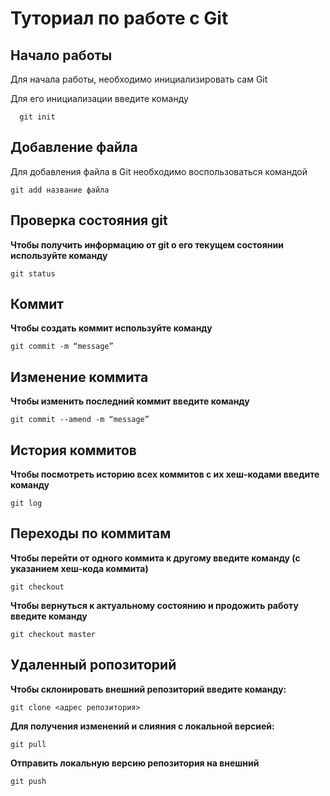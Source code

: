 # Туториал по работе с Git

## Начало работы

Для начала работы, необходимо инициализировать сам Git

Для его инициализации введите команду 

```
  git init
```

## Добавление файла

Для добавления файла в Git необходимо воспользоваться командой 

```
git add название файла
```

## Проверка состояния git
**Чтобы получить информацию от git о его текущем состоянии используйте команду**
```
git status
```

## Коммит
**Чтобы создать коммит используйте команду**
```
git commit -m “message”
```

## Изменение коммита
**Чтобы изменить последний коммит введите команду**
```
git commit --amend -m “message”
```

## История коммитов
**Чтобы посмотреть историю всех коммитов с их хеш-кодами введите команду**
```
git log
```

## Переходы по коммитам
**Чтобы перейти от одного коммита к другому введите команду (с указанием хеш-кода коммита)**
```
git checkout
```
**Чтобы вернуться к актуальному состоянию и продожить работу введите команду**
```
git checkout master
```

## Удаленный ропозиторий
**Чтобы склонировать внешний репозиторий введите команду:**
```
git clone <адрес репозитория>
```

**Для получения изменений и слияния с локальной версией:**
```
git pull
```

**Отправить локальную версию репозитория на внешний**
```
git push
```
